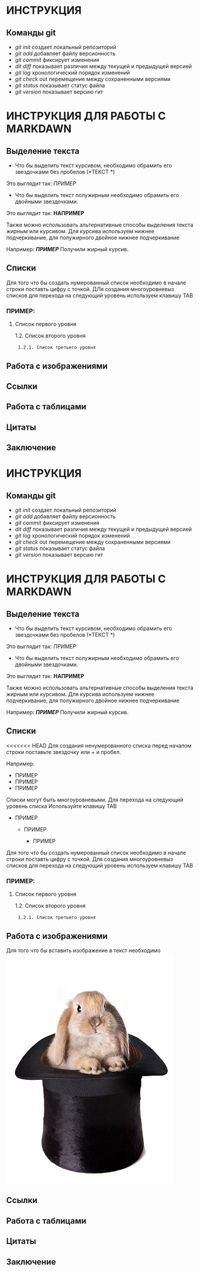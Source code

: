 # ИНСТРУКЦИЯ

## Команды git

 * *git init* создает локальный репозиторий
 * *git add* добавляет файлу версионность
 * *git commit* фиксирует изменения
 * *dit diff* показывает различия между текущей и предыдущей версией
 * *git log* хронологический порядок изменений
 * *git check* out перемещение между сохраненными версиями
 * *git status* показывает статус файла
 * *git version* показывает версию гит


# ИНСТРУКЦИЯ ДЛЯ РАБОТЫ С MARKDAWN

## Выделение текста 

* Что бы выделить текст курсивом, необходимо обрамить его звездочками без пробелов (*ТЕКСТ *) 

Это выглядит так:  *ПРИМЕР*

* Что бы выделить текст полужирным необходимо обрамить его двойными звездочками. 

 Это выглядит так: **НАПРИМЕР**

 Также можно использовать альтернативные способы выделения текста жирным или курсивом. Для курсива используем нижнее подчеркивание, для полужирного двойное нижнее подчеркивание 

 Например: __*ПРИМЕР*__ Получили жирный курсив.

## Списки 
Для того что бы создать нумерованный список необходимо в начале строки поставть цифру с точкой. ДЛя создания многоуровневыз списков для перехода на следующий уровень используем клавишу TAB 

### ПРИМЕР:

1. Список первого уровня

    1.2. Список второго уровня

        1.2.1. Список третьего уровня



## Работа с изображениями

## Ссылки

## Работа с таблицами

## Цитаты

## Заключение

# ИНСТРУКЦИЯ

## Команды git

 * *git init* создает локальный репозиторий
 * *git add* добавляет файлу версионность
 * *git commit* фиксирует изменения
 * *dit diff* показывает различия между текущей и предыдущей версией
 * *git log* хронологический порядок изменений
 * *git check* out перемещение между сохраненными версиями
 * *git status* показывает статус файла
 * *git version* показывает версию гит


# ИНСТРУКЦИЯ ДЛЯ РАБОТЫ С MARKDAWN

## Выделение текста 

* Что бы выделить текст курсивом, необходимо обрамить его звездочками без пробелов (*ТЕКСТ *) 

Это выглядит так:  *ПРИМЕР*

* Что бы выделить текст полужирным необходимо обрамить его двойными звездочками. 

 Это выглядит так: **НАПРИМЕР**

 Также можно использовать альтернативные способы выделения текста жирным или курсивом. Для курсива используем нижнее подчеркивание, для полужирного двойное нижнее подчеркивание 

 Например: __*ПРИМЕР*__ Получили жирный курсив.

## Списки 
<<<<<<< HEAD
Для создания ненумерованного списка перед началом строки поставьте звездочку или + и пробел. 

Например:
* ПРИМЕР
* ПРИМЕР
* ПРИМЕР

Списки могут быть многоуровневыми. Для перехода на следующий уровень списка Используйте клавишу TAB

* ПРИМЕР

    * ПРИМЕР

        * ПРИМЕР

Для того что бы создать нумерованный список необходимо в начале строки поставть цифру с точкой. Для создания многоуровневыз списков для перехода на следующий уровень используем клавишу TAB 

### ПРИМЕР:

1. Список первого уровня

    1.2. Список второго уровня
 
        1.2.1. Список третьего уровня


## Работа с изображениями
 Для того что бы вставить изображение в текст необходимо ![Привет, заяц!](rabbit.jpg)
## Ссылки

## Работа с таблицами

## Цитаты

## Заключение

